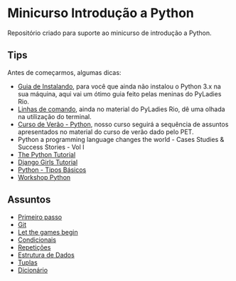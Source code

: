 # Minicurso Introdução a Python

Repositório criado para suporte ao minicurso de introdução a Python.


## Tips

Antes de começarmos, algumas dicas:


* <a href="https://github.com/PyLadiesRio/workshop-python/blob/master/instalacao.md" target="_blank">Guia de Instalando</a>, para você que ainda não instalou o Python 3.x na sua máquina, aqui vai um ótimo guia feito pelas meninas do PyLadies Rio. 
* <a href="https://github.com/PyLadiesRio/workshop-python/blob/master/linha_comando.md" target="_blank">Linhas de comando</a>, ainda no material do PyLadies Rio, dê uma olhada na utilização do terminal. 
* [Curso de Verão - Python](https://gabrielacavalcante.gitbooks.io/python/content/), nosso curso seguirá a sequência de assuntos apresentados no material do curso de verão dado pelo PET.
* Python a programming language changes the world - Cases Studies & Success Stories - Vol I
* [The Python Tutorial](https://docs.python.org/3/tutorial/)
* [Django Girls Tutorial](http://tutorial.djangogirls.org/)
* [Python - Tipos Básicos](http://www.dcc.ufrj.br/~fabiom/mab225/02tipos.pdf)
* [Workshop Python](https://github.com/PyLadiesRio/workshop-python)


## Assuntos

* [Primeiro passo](primeiro-passo.md)
* [Git](git.md)
* [Let the games begin](let-the-games-begin.md) 
* [Condicionais](condicionais.md) 
* [Repetições](repeticoes.md) 
* [Estrutura de Dados](estrutura.md)
* [Tuplas](tuplas.md)
* [Dicionário](dicionario.md)
